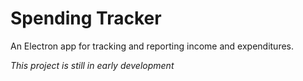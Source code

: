 # Spending Tracker

An Electron app for tracking and reporting income and expenditures.

_This project is still in early development_

